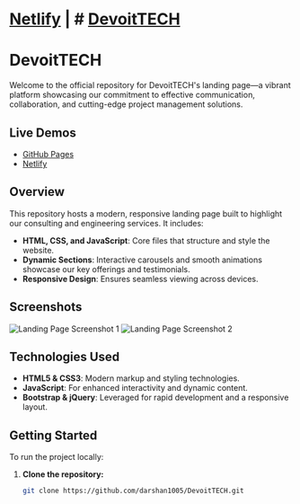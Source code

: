 
# [Netlify](https://devoitconsulting.netlify.app/) | # [DevoitTECH](https://darshan1005.github.io/DevoitTECH/)
# DevoitTECH

Welcome to the official repository for DevoitTECH's landing page—a vibrant platform showcasing our commitment to effective communication, collaboration, and cutting-edge project management solutions.

## Live Demos
- [GitHub Pages](https://darshan1005.github.io/DevoitTECH/)
- [Netlify](https://devoitconsulting.netlify.app/)

## Overview
This repository hosts a modern, responsive landing page built to highlight our consulting and engineering services. It includes:
- **HTML, CSS, and JavaScript**: Core files that structure and style the website.
- **Dynamic Sections**: Interactive carousels and smooth animations showcase our key offerings and testimonials.
- **Responsive Design**: Ensures seamless viewing across devices.

## Screenshots
![Landing Page Screenshot 1](https://github.com/darshan1005/DevoitTECH/assets/114302987/a02ff0a1-3448-4aa7-a419-c1eaa505532a)
![Landing Page Screenshot 2](https://github.com/darshan1005/DevoitTECH/assets/114302987/f5126e08-2086-493f-986c-cd9e23744f33)

## Technologies Used
- **HTML5 & CSS3**: Modern markup and styling technologies.
- **JavaScript**: For enhanced interactivity and dynamic content.
- **Bootstrap & jQuery**: Leveraged for rapid development and a responsive layout.

## Getting Started
To run the project locally:
1. **Clone the repository:**
   ```bash
   git clone https://github.com/darshan1005/DevoitTECH.git
